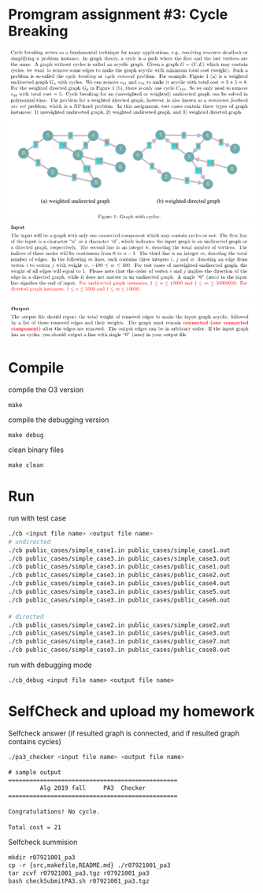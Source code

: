 # Promgram assignment #3: Cycle Breaking
<img src="https://raw.githubusercontent.com/shannon112/AlgorithMew/master/PA3/doc/problem.png" width=780/>  
<img src="https://raw.githubusercontent.com/shannon112/AlgorithMew/master/PA3/doc/problem2.png" width=780/>  
<img src="https://raw.githubusercontent.com/shannon112/AlgorithMew/master/PA3/doc/problem3.png" width=780/>  

# Compile
compile the O3 version
```
make
```
compile the debugging version 
```
make debug
```
clean binary files
```
make clean
```

# Run
run with test case
```sh
./cb <input file name> <output file name> 
# undirected
./cb public_cases/simple_case1.in public_cases/simple_case1.out
./cb public_cases/simple_case3.in public_cases/simple_case3.out
./cb public_cases/simple_case3.in public_cases/public_case1.out
./cb public_cases/simple_case3.in public_cases/public_case2.out
./cb public_cases/simple_case3.in public_cases/public_case4.out
./cb public_cases/simple_case3.in public_cases/public_case5.out
./cb public_cases/simple_case3.in public_cases/public_case6.out

# directed
./cb public_cases/simple_case2.in public_cases/simple_case2.out
./cb public_cases/simple_case3.in public_cases/public_case3.out
./cb public_cases/simple_case3.in public_cases/public_case7.out
./cb public_cases/simple_case3.in public_cases/public_case8.out
```
run with debugging mode
```
./cb_debug <input file name> <output file name> 
```

# SelfCheck and upload my homework
Selfcheck answer (if resulted graph is connected, and if resulted graph contains cycles)
```sh
./pa3_checker <input file name> <output file name> 
```
```
# sample output
================================================
         Alg 2019 fall     PA3  Checker         
================================================

Congratulations! No cycle.

Total cost = 21

```
Selfcheck summision
```
mkdir r07921001_pa3
cp -r {src,makefile,README.md} ./r07921001_pa3
tar zcvf r07921001_pa3.tgz r07921001_pa3
bash checkSubmitPA3.sh r07921001_pa3.tgz
```

